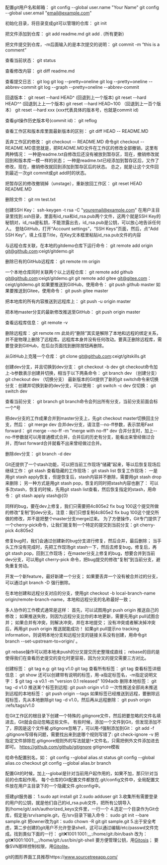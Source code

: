 配置git用户名和邮箱：
git config --global user.name "Your Name"
git config --global user.email "email@example.com"

初始化目录，将目录变成git可以管理的仓库：
git init

把文件添加到仓库：
git add readme.md
git add . (所有更新)

把文件提交到仓库，-m后面输入的是本次提交的说明：
git commit -m “this is a comment”

查看当前状态：
git status

查看修改内容：
git diff readme.md

查看提交日志：
git log
git log --pretty=oneline 
git log --pretty=oneline --abbrev-commit
git log --graph --pretty=oneline --abbrev-commit

回退版本：
git reset --hard HEAD^ (回退到上一个版本)
git reset --hard HEAD^^ (回退到上上一个版本)
git reset --hard HEAD~100 （回退到上一百个版本）
git reset --hard xxx  (xxx代表具体的版本号，也就是commit id)

查看git操作历史版本号(commit id)：
git reflog

查看工作区和版本库里面最新版本的区别：
git diff HEAD -- README.MD

丢弃工作区的修改：
git checkout -- README.MD
命令git checkout -- README.MD意思就是，把README.MD文件在工作区的修改全部撤销，这里有两种情况：
一种是readme.txt自修改后还没有被放到暂存区，现在，撤销修改就回到和版本库一模一样的状态；
一种是readme.txt已经添加到暂存区后，又作了修改，现在，撤销修改就回到添加到暂存区后的状态。
总之，就是让这个文件回到最近一次git commit或git add时的状态。

把暂存区的修改撤销掉（unstage），重新放回工作区：
git reset HEAD README.MD

删除文件：
git rm test.txt

创建SSH Key：
ssh-keygen -t rsa -C "youremail@example.com"
在用户主目录里找到.ssh目录，里面有id_rsa和id_rsa.pub两个文件，这两个就是SSH Key的秘钥对，id_rsa是私钥，不能泄露出去，id_rsa.pub是公钥，可以放心地告诉任何人。
登陆GitHub，打开“Account settings”，“SSH Keys”页面，然后，点“Add SSH Key”，填上任意Title，在Key文本框里粘贴id_rsa.pub文件的内容

与远程仓库关联，在本地的gitdemo仓库下运行命令：
git remote add origin git@github.com:ceigt/gitdemo.git

删除已有的GitHub远程库：
git remote rm origin

一个本地仓库同时关联两个以上远程仓库：
git remote add github git@github.com:ceigt/gitdemo.git
git remote add gitee git@gitee.com：ceigt/gitdemo.git
如果要推送到GitHub，使用命令：
git push github master
如果要推送到Gitee，使用命令：
git push gitee master


把本地库的所有内容推送到远程库上：
git push -u origin master

把本地master分支的最新修改推送至GitHub：
git push origin master

查看远程库信息：
git remote -v

删除远程库：
git remote rm <name>
此处的“删除”其实是解除了本地和远程的绑定关系，并不是物理上删除了远程库。远程库本身并没有任何改动。要真正删除远程库，需要登录到GitHub，在后台页面找到删除按钮再删除。

从GitHub上克隆一个仓库：
git clone git@github.com:ceigt/gitskills.git

创建dev分支，并且切换到dev分支：
git checkout -b dev
git checkout命令加上-b参数表示创建并切换，相当于以下两条命令：
git branch dev （创建分支）
git checkout dev （切换分支）
最新版本的Git提供了新的git switch命令来切换分支：创建并切换到新的dev分支，可以使用：
git switch -c dev
仅切换：
git switch dev


查看当前分支：
git branch
git branch命令会列出所有分支，当前分支前面会标一个*号

把dev分支的工作成果合并到master分支上，先git checkout master切换回主分支，然后：
git merge dev
合并dev分支，请注意--no-ff参数，表示禁用Fast forward：
git merge --no-ff -m "merge with no-ff" dev
合并分支时，加上--no-ff参数就可以用普通模式合并，合并后的历史有分支，能看出来曾经做过合并，而fast forward合并就看不出来曾经做过合并。

删除dev分支：
git branch -d dev

Git还提供了一个stash功能，可以把当前工作现场“储藏”起来，等以后恢复现场后继续工作：
git stash
查看隐藏的工作现场：
git stash list
恢复工作现场：
一是用git stash apply恢复，但是恢复后，stash内容并不删除，需要用git stash drop来删除；
另一种方式是用git stash pop，恢复的同时把stash内容也删了：
可以多次stash，恢复的时候，先用git stash list查看，然后恢复指定的stash，用命令：
 git stash apply stash@{0}

同样的bug，要在dev上修复，我们只需要把4c805e2 fix bug 100这个提交所做的修改“复制”到dev分支。注意：我们只想复制4c805e2 fix bug 100这个提交所做的修改，并不是把整个master分支merge过来。
为了方便操作，Git专门提供了一个cherry-pick命令，让我们能复制一个特定的提交到当前分支：git cherry-pick 4c805e2

修复bug时，我们会通过创建新的bug分支进行修复，然后合并，最后删除；
当手头工作没有完成时，先把工作现场git stash一下，然后去修复bug，修复后，再git stash pop，回到工作现场；
在master分支上修复的bug，想要合并到当前dev分支，可以用git cherry-pick <commit>命令，把bug提交的修改“复制”到当前分支，避免重复劳动。

开发一个新feature，最好新建一个分支；
如果要丢弃一个没有被合并过的分支，可以通过git branch -D <name>强行删除。

在本地创建和远程分支对应的分支，使用git checkout -b local-branch-name origin/remote-branch-name，本地和远程分支的名称最好一致；

多人协作的工作模式通常是这样：
    首先，可以试图用git push origin <branch-name>推送自己的修改；
    如果推送失败，则因为远程分支比你的本地更新，需要先用git pull试图合并；
    如果合并有冲突，则解决冲突，并在本地提交；
    没有冲突或者解决掉冲突后，再用git push origin <branch-name>推送就能成功！
如果git pull提示no tracking information，则说明本地分支和远程分支的链接关系没有创建，用命令git branch --set-upstream-to=origin/<remote-branch> <local-branch>。



git rebase操作可以把本地未push的分叉提交历史整理成直线；
rebase的目的是使得我们在查看历史提交的变化时更容易，因为分叉的提交需要三方对比。

创建标签：
git tag <name>  e.g: git tag v1.0   git tag <name> <commit id> 
查看所有标签：
git tag
查看标签详细信息：
git show <tagname>
还可以创建带有说明的标签，用-a指定标签名，-m指定说明文字：
$ git tag -a v0.1 -m "version 0.1 released" 1094adb
删除本地标签：
git tag -d v1.0
推送某个标签到远程:
git push origin v1.0
一次性推送全部尚未推送到远程的本地标签：
git push origin --tags
如果标签已经推送到远程，要删除远程标签，先从本地删除git tag -d v1.0，然后再从远程删除：
git push origin :refs/tags/v1.0

在Git工作区的根目录下创建一个特殊的.gitignore文件，然后把要忽略的文件名填进去，Git就会自动忽略这些文件。
有些时候，添加一个文件到Git，但发现添加不了，原因是这个文件被.gitignore忽略了，可以用-f强制添加到Git：
git add -f <filename>
.gitignore写得有问题，需要找出来到底哪个规则写错了:
git check-ignore -v <filename>
把指定文件排除在.gitignore规则外的写法就是!+文件名，只需把例外文件添加进去即可。
https://github.com/github/gitignore  gitignore模板

给命令配置别名，如：
git config --global alias.st status
git config --global alias.co checkout
git config --global alias.br branch

配置Git的时候，加上--global是针对当前用户起作用的，如果不加，那只针对当前的仓库起作用。
每个仓库的Git配置文件都放在.git/config文件中，全局配置文件放在用户主目录下的一个隐藏文件.gitconfig中。

搭建git服务器：
1.sudo apt install git
2.sudo adduser git
3.收集所有需要登录的用户的公钥，就是他们自己的id_rsa.pub文件，把所有公钥导入到/home/git/.ssh/authorized_keys文件里，一行一个
4.选定一个目录作为Git仓库，假定是/srv/sample.git，在/srv目录下输入命令：
sudo git init --bare sample.git
把owner改为git：sudo chown -R git:git sample.git
5.出于安全考虑，第二步创建的git用户不允许登录shell，这可以通过编辑/etc/passwd文件完成。找到类似下面的一行：
git:x:1001:1001:,,,:/home/git:/bin/bash
改为：
git:x:1001:1001:,,,:/home/git:/usr/bin/git-shell
要方便管理公钥，用[Gitosis](https://github.com/res0nat0r/gitosis)；
要像SVN那样控制权限，用[Gitolite](https://github.com/sitaramc/gitolite)。

git的图形界面工具推荐https://www.sourcetreeapp.com/




















